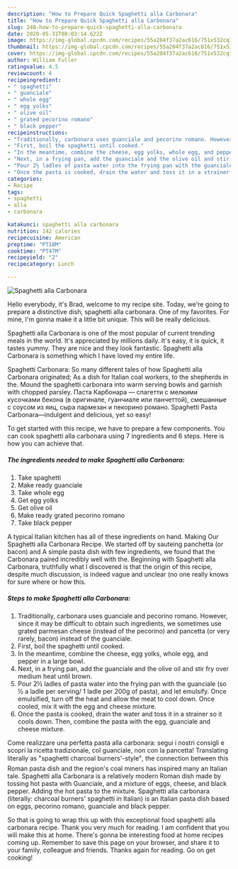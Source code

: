```yaml
---
description: "How to Prepare Quick Spaghetti alla Carbonara"
title: "How to Prepare Quick Spaghetti alla Carbonara"
slug: 248-how-to-prepare-quick-spaghetti-alla-carbonara
date: 2020-05-31T08:03:14.622Z
image: https://img-global.cpcdn.com/recipes/55a204f37a2ac616/751x532cq70/spaghetti-alla-carbonara-recipe-main-photo.jpg
thumbnail: https://img-global.cpcdn.com/recipes/55a204f37a2ac616/751x532cq70/spaghetti-alla-carbonara-recipe-main-photo.jpg
cover: https://img-global.cpcdn.com/recipes/55a204f37a2ac616/751x532cq70/spaghetti-alla-carbonara-recipe-main-photo.jpg
author: William Fuller
ratingvalue: 4.5
reviewcount: 4
recipeingredient:
- " spaghetti"
- " guanciale"
- " whole egg"
- " egg yolks"
- " olive oil"
- " grated pecorino romano"
- " black pepper"
recipeinstructions:
- "Traditionally, carbonara uses guanciale and pecorino romano. However, since it may be difficult to obtain such ingredients, we sometimes use grated parmesan cheese (instead of the pecorino) and pancetta (or very rarely, bacon) instead of the guanciale."
- "First, boil the spaghetti until cooked."
- "In the meantime, combine the cheese, egg yolks, whole egg, and pepper in a large bowl."
- "Next, in a frying pan, add the guanciale and the olive oil and stir fry over medium heat until brown."
- "Pour 2½ ladles of pasta water into the frying pan with the guanciale (so ½ a ladle per serving/ 1 ladle per 200g of pasta), and let emulsify. Once emulsified, turn off the heat and allow the meat to cool down. Once cooled, mix it with the egg and cheese mixture."
- "Once the pasta is cooked, drain the water and toss it in a strainer so it cools down. Then, combine the pasta with the egg, guanciale and cheese mixture."
categories:
- Recipe
tags:
- spaghetti
- alla
- carbonara

katakunci: spaghetti alla carbonara 
nutrition: 142 calories
recipecuisine: American
preptime: "PT18M"
cooktime: "PT47M"
recipeyield: "2"
recipecategory: Lunch

---
```



![Spaghetti alla Carbonara](https://img-global.cpcdn.com/recipes/55a204f37a2ac616/751x532cq70/spaghetti-alla-carbonara-recipe-main-photo.jpg)

Hello everybody, it's Brad, welcome to my recipe site. Today, we're going to prepare a distinctive dish, spaghetti alla carbonara. One of my favorites. For mine, I'm gonna make it a little bit unique. This will be really delicious.

Spaghetti alla Carbonara is one of the most popular of current trending meals in the world. It's appreciated by millions daily. It's easy, it is quick, it tastes yummy. They are nice and they look fantastic. Spaghetti alla Carbonara is something which I have loved my entire life.

Spaghetti Carbonara: So many different tales of how Spaghetti alla Carbonara originated; As a dish for Italian coal workers, to the shepherds in the. Mound the spaghetti carbonara into warm serving bowls and garnish with chopped parsley. Паста Карбонара — спагетти с мелкими кусочками бекона (в оригинале, гуанчиале или панчеттой), смешанные с соусом из яиц, сыра пармезан и пекорино романо. Spaghetti Pasta Carbonara—indulgent and delicious, yet so easy!


To get started with this recipe, we have to prepare a few components. You can cook spaghetti alla carbonara using 7 ingredients and 6 steps. Here is how you can achieve that.

<!--inarticleads1-->

##### The ingredients needed to make Spaghetti alla Carbonara:

1. Take  spaghetti
1. Make ready  guanciale
1. Take  whole egg
1. Get  egg yolks
1. Get  olive oil
1. Make ready  grated pecorino romano
1. Take  black pepper


A typical Italian kitchen has all of these ingredients on hand. Making Our Spaghetti alla Carbonara Recipe. We started off by sauteing panchetta (or bacon) and A simple pasta dish with few ingredients, we found that the Carbonara paired incredibly well with the. Beginning with Spaghetti alla Carbonara, truthfully what I discovered is that the origin of this recipe, despite much discussion, is indeed vague and unclear (no one really knows for sure where or how this. 

<!--inarticleads2-->

##### Steps to make Spaghetti alla Carbonara:

1. Traditionally, carbonara uses guanciale and pecorino romano. However, since it may be difficult to obtain such ingredients, we sometimes use grated parmesan cheese (instead of the pecorino) and pancetta (or very rarely, bacon) instead of the guanciale.
1. First, boil the spaghetti until cooked.
1. In the meantime, combine the cheese, egg yolks, whole egg, and pepper in a large bowl.
1. Next, in a frying pan, add the guanciale and the olive oil and stir fry over medium heat until brown.
1. Pour 2½ ladles of pasta water into the frying pan with the guanciale (so ½ a ladle per serving/ 1 ladle per 200g of pasta), and let emulsify. Once emulsified, turn off the heat and allow the meat to cool down. Once cooled, mix it with the egg and cheese mixture.
1. Once the pasta is cooked, drain the water and toss it in a strainer so it cools down. Then, combine the pasta with the egg, guanciale and cheese mixture.


Come realizzare una perfetta pasta alla carbonara: segui i nostri consigli e scopri la ricetta tradizionale, col guanciale, non con la pancetta! Translating literally as &#34;spaghetti charcoal burners&#39;-style&#34;, the connection between this Roman pasta dish and the region&#39;s coal miners has inspired many an Italian tale. Spaghetti alla Carbonara is a relatively modern Roman dish made by tossing hot pasta with Guanciale, and a mixture of eggs, cheese, and black pepper. Adding the hot pasta to the mixture. Spaghetti alla carbonara (literally: charcoal burners&#39; spaghetti in Italian) is an Italian pasta dish based on eggs, pecorino romano, guanciale and black pepper. 

So that is going to wrap this up with this exceptional food spaghetti alla carbonara recipe. Thank you very much for reading. I am confident that you will make this at home. There's gonna be interesting food at home recipes coming up. Remember to save this page on your browser, and share it to your family, colleague and friends. Thanks again for reading. Go on get cooking!
